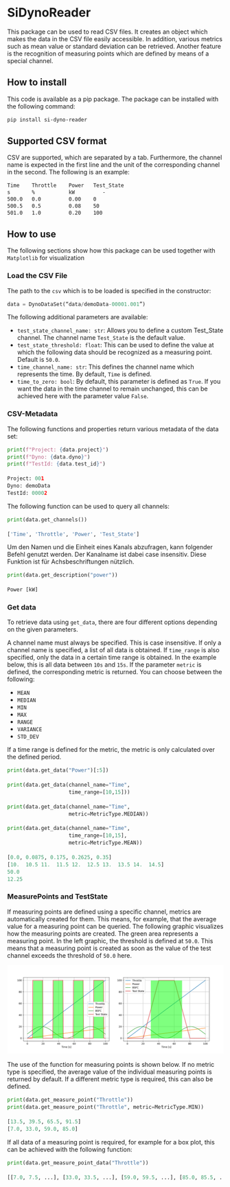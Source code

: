 # SiDynoReader

This package can be used to read CSV files. It creates an object which makes the data in the CSV file easily accessible. In addition, various metrics such as mean value or standard deviation can be retrieved. Another feature is the recognition of measuring points which are defined by means of a special channel.

## How to install
This code is available as a pip package. The package can be installed with the following command:
```bash
pip install si-dyno-reader
```

## Supported CSV format
CSV are supported, which are separated by a tab. Furthermore, the channel name is expected in the first line and the unit of the corresponding channel in the second. The following is an example:

```csv
Time	Throttle	Power	Test_State
s	    %	        kW	       -
500.0	0.0         0.00    0
500.5	0.5	        0.08    50
501.0	1.0	        0.20	100
```

## How to use

The following sections show how this package can be used together with ```Matplotlib``` for visualization

### Load the CSV File

The path to the ```csv``` which is to be loaded is specified in the constructor:

```python
data = DynoDataSet(“data/demoData-00001.001”)
```

The following additional parameters are available:
- ```test_state_channel_name: str```: Allows you to define a custom Test_State channel. The channel name ```Test_State``` is the default value.
- ```test_state_threshold: float```: This can be used to define the value at which the following data should be recognized as a measuring point. Default is ```50.0```.
- ```time_channel_name: str```: This defines the channel name which represents the time. By default, ```Time``` is defined.
- ```time_to_zero: bool```: By default, this parameter is defined as ```True```. If you want the data in the time channel to remain unchanged, this can be achieved here with the parameter value ```False```.

### CSV-Metadata
The following functions and properties return various metadata of the data set:

```python
print(f"Project: {data.project}")
print(f"Dyno: {data.dyno}")
print(f"TestId: {data.test_id}")

Project: 001
Dyno: demoData
TestId: 00002
```

The following function can be used to query all channels:
```python
print(data.get_channels())

['Time', 'Throttle', 'Power', 'Test_State']
```

Um den Namen und die Einheit eines Kanals abzufragen, kann folgender Befehl genutzt werden. Der Kanalname ist dabei case insensitiv. Diese Funktion ist für Achsbeschriftungen nützlich.
```python
print(data.get_description("power"))

Power [kW]
```

### Get data
To retrieve data using ```get_data```, there are four different options depending on the given parameters.

A channel name must always be specified. This is case insensitive. If only a channel name is specified, a list of all data is obtained. If ```time_range``` is also specified, only the data in a certain time range is obtained. In the example below, this is all data between ```10s``` and ```15s```.
If the parameter ```metric``` is defined, the corresponding metric is returned. You can choose between the following:
- ```MEAN```
- ```MEDIAN```
- ```MIN```
- ```MAX```
- ```RANGE```
- ```VARIANCE```
- ```STD_DEV```

If a time range is defined for the metric, the metric is only calculated over the defined period.

```python
print(data.get_data("Power")[:5])

print(data.get_data(channel_name="Time",
                    time_range=[10,15]))

print(data.get_data(channel_name="Time",
                    metric=MetricType.MEDIAN))

print(data.get_data(channel_name="Time",
                    time_range=[10,15],
                    metric=MetricType.MEAN))

[0.0, 0.0875, 0.175, 0.2625, 0.35]
[10.  10.5 11.  11.5 12.  12.5 13.  13.5 14.  14.5]
50.0
12.25
```

### MeasurePoints and TestState
If measuring points are defined using a specific channel, metrics are automatically created for them. This means, for example, that the average value for a measuring point can be queried. The following graphic visualizes how the measuring points are created. The green area represents a measuring point. In the left graphic, the threshold is defined at ```50.0```. This means that a measuring point is created as soon as the value of the test channel exceeds the threshold of ```50.0``` here.

![TestState](https://raw.githubusercontent.com/lukzimmermann/SiDynoReader/refs/heads/main/doc/img/test_state.png)

The use of the function for measuring points is shown below. If no metric type is specified, the average value of the individual measuring points is returned by default. If a different metric type is required, this can also be defined. 
```Python
print(data.get_measure_point("Throttle"))
print(data.get_measure_point("Throttle", metric=MetricType.MIN))

[13.5, 39.5, 65.5, 91.5]
[7.0, 33.0, 59.0, 85.0]
```

If all data of a measuring point is required, for example for a box plot, this can be achieved with the following function:
```Python
print(data.get_measure_point_data("Throttle"))

[[7.0, 7.5, ...], [33.0, 33.5, ...], [59.0, 59.5, ...], [85.0, 85.5, ...]]
```


